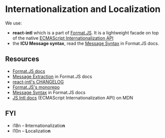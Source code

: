 # Internationalization and Localization

We use:
* **react-intl** which is a part of [Format.JS](https://formatjs.io/). It is a lightweight facade on top of
  the native
  [ECMAScript Internationalization API](https://developer.mozilla.org/en-US/docs/Web/JavaScript/Reference/Global_Objects/Intl)
* the **ICU Message syntax**, read the [Message Syntax](https://formatjs.io/docs/core-concepts/icu-syntax) in
  Format.JS docs.


## Resources

* [Format.JS docs](https://formatjs.io/docs/getting-started/installation/)
* [Message Extraction](https://formatjs.io/docs/getting-started/message-extraction/) in Format.JS docs
* [react-intl's CHANGELOG](https://github.com/formatjs/formatjs/blob/main/packages/react-intl/CHANGELOG.md)
* [Format.JS's monorepo](https://github.com/formatjs/formatjs)
* [Message Syntax](https://formatjs.io/docs/core-concepts/icu-syntax) in Format.JS docs
* [JS Intl docs](https://developer.mozilla.org/en-US/docs/Web/JavaScript/Reference/Global_Objects/Intl)
  (ECMAScript Internationalization API) on MDN


## FYI

* i18n – **I**nternationalizatio**n**
* l10n – **L**ocalizatio**n**
